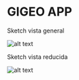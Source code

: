 # GIGEO APP

Sketch vista general

![alt text](http://img.fenixzone.net/i/lafLVTm.png)

Sketch vista reducida

![alt text](https://s3.amazonaws.com/assets.mockflow.com/app/wireframepro/company/C13f6dbb12a3a4a8f8972582ce40a9183/projects/Md8dffdf2f674c140567a1127239ed6bd1555960215438/pages/Da51de8a09a3250a59bd91263d96dbc5e/image/Da51de8a09a3250a59bd91263d96dbc5e.png)
